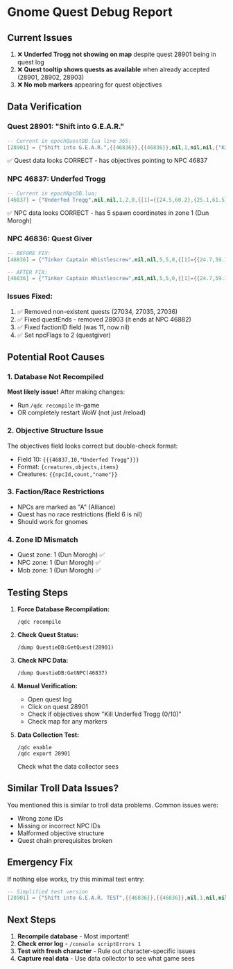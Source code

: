 # Gnome Quest Debug Report

## Current Issues
1. ❌ **Underfed Trogg not showing on map** despite quest 28901 being in quest log
2. ❌ **Quest tooltip shows quests as available** when already accepted (28901, 28902, 28903)
3. ❌ **No mob markers** appearing for quest objectives

## Data Verification

### Quest 28901: "Shift into G.E.A.R."
```lua
-- Current in epochQuestDB.lua line 365:
[28901] = {"Shift into G.E.A.R.",{{46836}},{{46836}},nil,1,nil,nil,{"Kill 10 Underfed Troggs."},nil,{{{46837,10,"Underfed Trogg"}}},nil,nil,nil,nil,nil,nil,1,nil,nil,nil,nil,nil,8,0,nil,nil,nil,nil,nil,nil}
```
✅ Quest data looks CORRECT - has objectives pointing to NPC 46837

### NPC 46837: Underfed Trogg
```lua
-- Current in epochNpcDB.lua:
[46837] = {"Underfed Trogg",nil,nil,1,2,0,{[1]={{24.5,60.2},{25.1,61.5},{23.8,62.1},{24.9,58.9},{23.2,59.8}}},nil,1,nil,nil,nil,"A",nil,0}
```
✅ NPC data looks CORRECT - has 5 spawn coordinates in zone 1 (Dun Morogh)

### NPC 46836: Quest Giver
```lua
-- BEFORE FIX:
[46836] = {"Tinker Captain Whistlescrew",nil,nil,5,5,0,{[1]={{24.7,59.1}}},nil,1,{27034,27035,27036,28901,28902,28903},{27034,27035,28901,28902},11,"A",nil,0}

-- AFTER FIX:
[46836] = {"Tinker Captain Whistlescrew",nil,nil,5,5,0,{[1]={{24.7,59.1}}},nil,1,{28901,28902,28903},{28901,28902},nil,"A",nil,2}
```

### Issues Fixed:
1. ✅ Removed non-existent quests (27034, 27035, 27036)
2. ✅ Fixed questEnds - removed 28903 (it ends at NPC 46882)
3. ✅ Fixed factionID field (was 11, now nil)
4. ✅ Set npcFlags to 2 (questgiver)

## Potential Root Causes

### 1. Database Not Recompiled
**Most likely issue!** After making changes:
- Run `/qdc recompile` in-game
- OR completely restart WoW (not just /reload)

### 2. Objective Structure Issue
The objectives field looks correct but double-check format:
- Field 10: `{{{46837,10,"Underfed Trogg"}}}`
- Format: `{creatures,objects,items}`
- Creatures: `{{npcId,count,"name"}}`

### 3. Faction/Race Restrictions
- NPCs are marked as "A" (Alliance)
- Quest has no race restrictions (field 6 is nil)
- Should work for gnomes

### 4. Zone ID Mismatch
- Quest zone: 1 (Dun Morogh) ✅
- NPC zone: 1 (Dun Morogh) ✅
- Mob zone: 1 (Dun Morogh) ✅

## Testing Steps

1. **Force Database Recompilation:**
   ```
   /qdc recompile
   ```
   
2. **Check Quest Status:**
   ```
   /dump QuestieDB:GetQuest(28901)
   ```
   
3. **Check NPC Data:**
   ```
   /dump QuestieDB:GetNPC(46837)
   ```

4. **Manual Verification:**
   - Open quest log
   - Click on quest 28901
   - Check if objectives show "Kill Underfed Trogg (0/10)"
   - Check map for any markers

5. **Data Collection Test:**
   ```
   /qdc enable
   /qdc export 28901
   ```
   Check what the data collector sees

## Similar Troll Data Issues?
You mentioned this is similar to troll data problems. Common issues were:
- Wrong zone IDs
- Missing or incorrect NPC IDs
- Malformed objective structure
- Quest chain prerequisites broken

## Emergency Fix
If nothing else works, try this minimal test entry:
```lua
-- Simplified test version
[28901] = {"Shift into G.E.A.R. TEST",{{46836}},{{46836}},nil,1,nil,nil,{"Kill 10 Underfed Troggs."},nil,{{{46837,10}}},nil,nil,nil,nil,nil,nil,1,nil,nil,nil,nil,nil,8,0,nil,nil,nil,nil,nil,nil}
```

## Next Steps
1. **Recompile database** - Most important!
2. **Check error log** - `/console scriptErrors 1`
3. **Test with fresh character** - Rule out character-specific issues
4. **Capture real data** - Use data collector to see what game sees